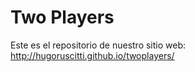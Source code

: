 # Two Players

Este es el repositorio de nuestro sitio web: http://hugoruscitti.github.io/twoplayers/
